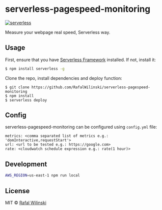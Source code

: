 # serverless-pagespeed-monitoring

[![serverless](http://public.serverless.com/badges/v3.svg)](http://www.serverless.com)

Measure your webpage real speed, Serverless way.

## Usage
First, ensure that you have [Serverless Framework](serverless.com) installed. If not, install it:

```sh
$ npm install serverless -g
```

Clone the repo, install dependencies and deploy function:

```
$ git clone https://github.com/RafalWilinski/serverless-pagespeed-monitoring
$ npm install
$ serverless deploy
```

## Config
serverless-pagespeed-monitoring can be configured using `config.yml` file:

```
metrics: <comma separated list of metrics e.g.: 'domInteractive,requestStart'>
url: <url to be tested e.g.: https://google.com>
rate: <cloudwatch schedule expression e.g.: rate(1 hour)>
```

## Development 

```sh
AWS_REGION=us-east-1 npm run local
```

## License
MIT © [Rafal Wilinski](http://rwilinski.me)
